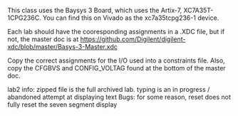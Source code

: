 This class uses the Baysys 3 Board, which uses the Artix-7, XC7A35T-1CPG236C.  You can find this on Vivado as the xc7a35tcpg236-1 device.

Each lab should have the cooresponding assignments in a .XDC file, but if not, the master doc is at https://github.com/Digilent/digilent-xdc/blob/master/Basys-3-Master.xdc

Copy the correct assignments for the I/O used into a constraints file.  Also, copy the CFGBVS and CONFIG_VOLTAG found at the bottom of the master doc.


lab2 info: 
zipped file is the full archived lab.
typing is an in progress / abandoned attempt at displaying text
Bugs: for some reason, reset does not fully reset the seven segment display
